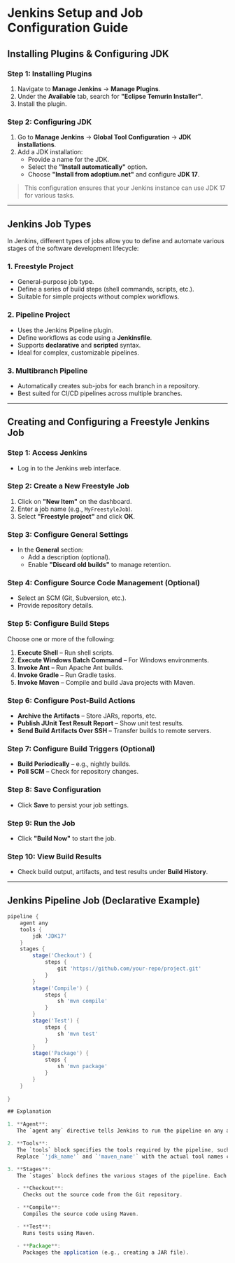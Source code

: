 # Jenkins Setup and Job Configuration Guide

## Installing Plugins & Configuring JDK

### Step 1: Installing Plugins

1. Navigate to **Manage Jenkins** → **Manage Plugins**.
2. Under the **Available** tab, search for **"Eclipse Temurin Installer"**.
3. Install the plugin.

### Step 2: Configuring JDK

1. Go to **Manage Jenkins** → **Global Tool Configuration** → **JDK installations**.
2. Add a JDK installation:
   - Provide a name for the JDK.
   - Select the **"Install automatically"** option.
   - Choose **"Install from adoptium.net"** and configure **JDK 17**.

> This configuration ensures that your Jenkins instance can use JDK 17 for various tasks.

---

## Jenkins Job Types

In Jenkins, different types of jobs allow you to define and automate various stages of the software development lifecycle:

### 1. Freestyle Project

- General-purpose job type.
- Define a series of build steps (shell commands, scripts, etc.).
- Suitable for simple projects without complex workflows.

### 2. Pipeline Project

- Uses the Jenkins Pipeline plugin.
- Define workflows as code using a **Jenkinsfile**.
- Supports **declarative** and **scripted** syntax.
- Ideal for complex, customizable pipelines.

### 3. Multibranch Pipeline

- Automatically creates sub-jobs for each branch in a repository.
- Best suited for CI/CD pipelines across multiple branches.

---

## Creating and Configuring a Freestyle Jenkins Job

### Step 1: Access Jenkins

- Log in to the Jenkins web interface.

### Step 2: Create a New Freestyle Job

1. Click on **"New Item"** on the dashboard.
2. Enter a job name (e.g., `MyFreestyleJob`).
3. Select **"Freestyle project"** and click **OK**.

### Step 3: Configure General Settings

- In the **General** section:
  - Add a description (optional).
  - Enable **"Discard old builds"** to manage retention.

### Step 4: Configure Source Code Management (Optional)

- Select an SCM (Git, Subversion, etc.).
- Provide repository details.

### Step 5: Configure Build Steps

Choose one or more of the following:
1. **Execute Shell** – Run shell scripts.
2. **Execute Windows Batch Command** – For Windows environments.
3. **Invoke Ant** – Run Apache Ant builds.
4. **Invoke Gradle** – Run Gradle tasks.
5. **Invoke Maven** – Compile and build Java projects with Maven.

### Step 6: Configure Post-Build Actions

- **Archive the Artifacts** – Store JARs, reports, etc.
- **Publish JUnit Test Result Report** – Show unit test results.
- **Send Build Artifacts Over SSH** – Transfer builds to remote servers.

### Step 7: Configure Build Triggers (Optional)

- **Build Periodically** – e.g., nightly builds.
- **Poll SCM** – Check for repository changes.

### Step 8: Save Configuration

- Click **Save** to persist your job settings.

### Step 9: Run the Job

- Click **"Build Now"** to start the job.

### Step 10: View Build Results

- Check build output, artifacts, and test results under **Build History**.

---

## Jenkins Pipeline Job (Declarative Example)


```groovy
pipeline {
    agent any
    tools {
        jdk 'JDK17'
    }
    stages {
        stage('Checkout') {
            steps {
                git 'https://github.com/your-repo/project.git'
            }
        }
        stage('Compile') {
            steps {
                sh 'mvn compile'
            }
        }
        stage('Test') {
            steps {
                sh 'mvn test'
            }
        }
        stage('Package') {
            steps {
                sh 'mvn package'
            }
        }
    }
    
}

## Explanation

1. **Agent**:  
   The `agent any` directive tells Jenkins to run the pipeline on any available agent.

2. **Tools**:  
   The `tools` block specifies the tools required by the pipeline, such as JDK and Maven.  
   Replace `'jdk_name'` and `'maven_name'` with the actual tool names configured in Jenkins.

3. **Stages**:  
   The `stages` block defines the various stages of the pipeline. Each stage represents a step in the CI/CD process:

   - **Checkout**:  
     Checks out the source code from the Git repository.

   - **Compile**:  
     Compiles the source code using Maven.

   - **Test**:  
     Runs tests using Maven.

   - **Package**:  
     Packages the application (e.g., creating a JAR file).
